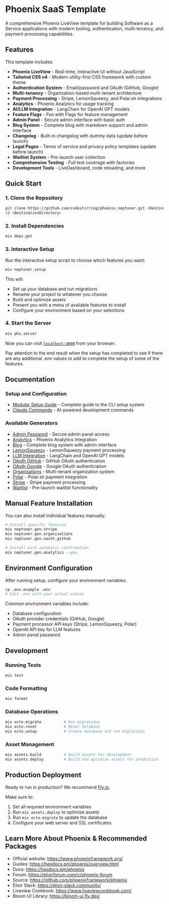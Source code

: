 # Phoenix SaaS Template

A comprehensive Phoenix LiveView template for building Software as a Service applications with modern tooling, authentication, multi-tenancy, and payment processing capabilities.

## Features

This template includes:

- **Phoenix LiveView** - Real-time, interactive UI without JavaScript
- **Tailwind CSS v4** - Modern utility-first CSS framework with custom theme
- **Authentication System** - Email/password and OAuth (GitHub, Google)
- **Multi-tenancy** - Organization-based multi-tenant architecture
- **Payment Processing** - Stripe, LemonSqueezy, and Polar.sh integrations
- **Analytics** - Phoenix Analytics for usage tracking
- **AI/LLM Integration** - LangChain for OpenAI GPT models
- **Feature Flags** - Fun with Flags for feature management
- **Admin Panel** - Secure admin interface with basic auth
- **Blog System** - Complete blog with markdown support and admin interface
- **Changelog** - Built-in changelog with dummy data (update before launch)
- **Legal Pages** - Terms of service and privacy policy templates (update before launch)
- **Waitlist System** - Pre-launch user collection
- **Comprehensive Testing** - Full test coverage with factories
- **Development Tools** - LiveDashboard, code reloading, and more

## Quick Start

### 1. Clone the Repository

```bash
git clone https://github.com/codestirring/phoenix_neptuner.git <DestinationDirectory>
cd <DestinationDirectory>
```

### 2. Install Dependencies

```bash
mix deps.get
```

### 3. Interactive Setup

Run the interactive setup script to choose which features you want:

```bash
mix neptuner.setup
```

This will:
- Set up your database and run migrations
- Rename your project to whatever you choose
- Build and optimize assets
- Present you with a menu of available features to install
- Configure your environment based on your selections

### 4. Start the Server

```bash
mix phx.server
```

Now you can visit [`localhost:4000`](http://localhost:4000) from your browser.

Pay attention to the end result when the setup has completed to see if there are any additional .env values to add to complete the setup of some of the features.

## Documentation

### Setup and Configuration
- [Modular Setup Guide](docs/modular-setup.md) - Complete guide to the CLI setup system
- [Claude Commands](docs/claude.md) - AI-powered development commands

### Available Generators
- [Admin Password](docs/generators/admin-password.md) - Secure admin panel access
- [Analytics](docs/generators/analytics.md) - Phoenix Analytics integration
- [Blog](docs/generators/blog.md) - Complete blog system with admin interface
- [LemonSqueezy](docs/generators/lemonsqueezy.md) - LemonSqueezy payment processing
- [LLM Integration](docs/generators/llm.md) - LangChain and OpenAI GPT models
- [OAuth GitHub](docs/generators/oauth-github.md) - GitHub OAuth authentication
- [OAuth Google](docs/generators/oauth-google.md) - Google OAuth authentication
- [Organisations](docs/generators/organisations.md) - Multi-tenant organization system
- [Polar](docs/generators/polar.md) - Polar.sh payment integration
- [Stripe](docs/generators/stripe.md) - Stripe payment processing
- [Waitlist](docs/generators/waitlist.md) - Pre-launch waitlist functionality

## Manual Feature Installation

You can also install individual features manually:

```bash
# Install specific features
mix neptuner.gen.stripe
mix neptuner.gen.organisations
mix neptuner.gen.oauth_github

# Install with automatic confirmation
mix neptuner.gen.analytics --yes
```

## Environment Configuration

After running setup, configure your environment variables:

```bash
cp .env.example .env
# Edit .env with your actual values
```

Common environment variables include:
- Database configuration
- OAuth provider credentials (GitHub, Google)
- Payment processor API keys (Stripe, LemonSqueezy, Polar)
- OpenAI API key for LLM features
- Admin panel password

## Development

### Running Tests

```bash
mix test
```

### Code Formatting

```bash
mix format
```

### Database Operations

```bash
mix ecto.migrate          # Run migrations
mix ecto.reset            # Reset database
mix ecto.setup            # Create database and run migrations
```

### Asset Management

```bash
mix assets.build          # Build assets for development
mix assets.deploy         # Build and optimize assets for production
```

## Production Deployment

Ready to run in production? We recommend [Fly.io](https://fly.io).

Make sure to:
1. Set all required environment variables
2. Run `mix assets.deploy` to optimize assets
3. Run `mix ecto.migrate` to update the database
4. Configure your web server and SSL certificates

## Learn More About Phoenix & Recommended Packages

* Official website: https://www.phoenixframework.org/
* Guides: https://hexdocs.pm/phoenix/overview.html
* Docs: https://hexdocs.pm/phoenix
* Forum: https://elixirforum.com/c/phoenix-forum
* Source: https://github.com/phoenixframework/phoenix
* Elixir Slack: https://elixir-slack.community/
* Liveview Cookbook: https://www.liveviewcookbook.com/
* Bloom UI Library: https://bloom-ui.fly.dev/
